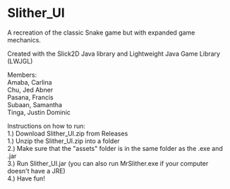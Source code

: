 # Slither_UI
A recreation of the classic Snake game but with expanded game mechanics.

Created with the Slick2D Java library and Lightweight Java Game Library (LWJGL)

Members: <br>
Amaba, Carlina<br>
Chu, Jed Abner<br>
Pasana, Francis<br>
Subaan, Samantha<br>
Tinga, Justin Dominic

Instructions on how to run:<br>
1.) Download Slither_UI.zip from Releases<br>
1.) Unzip the Slither_UI.zip into a folder<br>
2.) Make sure that the "assets" folder is in the same folder as the .exe and .jar<br>
3.) Run Slither_UI.jar (you can also run MrSlither.exe if your computer doesn't have a JRE)<br>
4.) Have fun!
